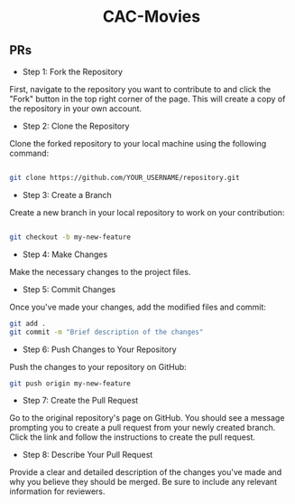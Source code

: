 <h1 align="center">CAC-Movies</h1>

## PRs

- Step 1: Fork the Repository

First, navigate to the repository you want to contribute to and click the "Fork" button in the top right corner of the page. This will create a copy of the repository in your own account.

- Step 2: Clone the Repository

Clone the forked repository to your local machine using the following command:

```bash

git clone https://github.com/YOUR_USERNAME/repository.git
```

- Step 3: Create a Branch

Create a new branch in your local repository to work on your contribution:

```bash

git checkout -b my-new-feature
```

- Step 4: Make Changes

Make the necessary changes to the project files.

- Step 5: Commit Changes

Once you've made your changes, add the modified files and commit:

```bash
git add .
git commit -m "Brief description of the changes"
```

- Step 6: Push Changes to Your Repository

Push the changes to your repository on GitHub:

```bash
git push origin my-new-feature
```

- Step 7: Create the Pull Request

Go to the original repository's page on GitHub. You should see a message prompting you to create a pull request from your newly created branch. Click the link and follow the instructions to create the pull request.

- Step 8: Describe Your Pull Request

Provide a clear and detailed description of the changes you've made and why you believe they should be merged. Be sure to include any relevant information for reviewers.